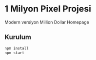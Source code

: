 # 1 Milyon Pixel Projesi
Modern versiyon Million Dollar Homepage

## Kurulum
```bash
npm install
npm start